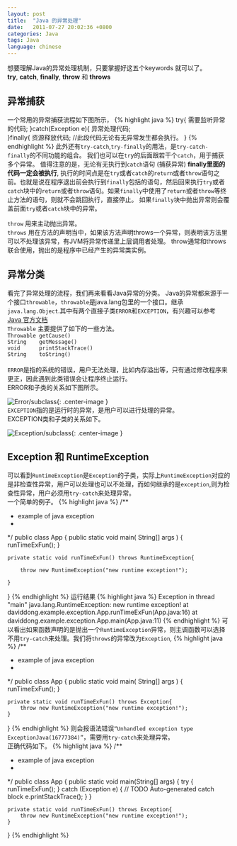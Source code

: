 ```yaml
---
layout: post
title:  "Java 的异常处理"
date:   2011-07-27 20:02:36 +0800
categories: Java
tags: Java
language: chinese
---
```

想要理解Java的异常处理机制，只要掌握好这五个keywords 就可以了。   
**try**, **catch**, **finally**, **throw** 和 **throws** <br>

## 异常捕获
一个常用的异常捕获流程如下图所示，
{% highlight java %}
try{
    需要监听异常的代码;
}catch(Exception e){
    异常处理代码;   
}finally{
    资源释放代码; //此段代码无论有无异常发生都会执行。
}
{% endhighlight %}
此外还有`try-catch`,`try-finally`的用法，是`try-catch-finally`的不同功能的组合。
我们也可以在`tr`y的后面跟若干个`catch`，用于捕获多个异常。
值得注意的是，无论有无执行到`catch`语句 (捕获异常) **finally里面的代码一定会被执行**, 执行的时间点是在`try`或者`catch`的`return`或者`throw`语句之前。也就是说在程序退出前会执行到`finally`包括的语句，然后回来执行`try`或者`catch`块中的`return`或者`throw`语句。如果`finally`中使用了`return`或者`throw`等终止方法的语句，则就不会跳回执行，直接停止。
如果`finally`块中抛出异常则会覆盖前面`try`或者`catch`块中的异常。

`throw` 用来主动抛出异常。<br>
`throws` 用在方法的声明当中，如果该方法声明throws一个异常，则表明该方法里可以不处理该异常，有JVM将异常传递里上层调用者处理。
throw通常和throws联合使用，抛出的是程序中已经产生的异常类实例。

## 异常分类
看完了异常处理的流程，我们再来看看Java异常的分类。
Java的异常都来源于一个接口`throwable`，`throwable`是java.lang包里的一个接口。继承`java.lang.Object`.其中有两个直接子类`ERROR`和`EXCEPTION`，有兴趣可以参考 [Java 官方文档](https://docs.oracle.com/javase/8/docs/api/)<br>
`Throwable` 主要提供了如下的一些方法。<br>
`Throwable getCause()`<br>
`String    getMessage()`<br>
`void      printStackTrace()`<br>
`String    toString()`<br>
<br>
`ERROR`是指的系统的错误，用户无法处理，比如内存溢出等，只有通过修改程序来更正，因此遇到此类错误会让程序终止运行。<br>
ERROR和子类的关系如下图所示。<br>

![Error/subclass]({{site.baseurl}}/assets/image/java-throwable-error.png){: .center-image }<br>
`EXCEPTION`指的是运行时的异常，是用户可以进行处理的异常。<br>
EXCEPTION类和子类的关系如下。<br>

![Exception/subclass]({{site.baseurl}}/assets/image/java-throwable-exception.png){: .center-image }<br>
## Exception 和 RuntimeException
可以看到`RuntimeException`是`Exception`的子类，实际上`RuntimeException`对应的是非检查性异常，用户可以处理也可以不处理，而如何继承的是`exception`,则为检查性异常，用户必须用`try-catch`来处理异常。<br>
一个简单的例子。
{% highlight java %}
/**
 * example of java exception
 *
 */
public class App 
{
    public static void main( String[] args )
    {
        runTimeExFun();
    }

    private static void runTimeExFun() throws RuntimeException{

        throw new RuntimeException("new runtime exception!");
        
    }
}
{% endhighlight %}
运行结果
{% highlight java %}
Exception in thread "main" java.lang.RuntimeException: new runtime exception!
        at daviddong.example.exception.App.runTimeExFun(App.java:16)
        at daviddong.example.exception.App.main(App.java:11)
{% endhighlight %}
可以看出如果函数声明的是抛出一个`RuntimeException`异常，则主调函数可以选择不用`try-catch`来处理。我们将`throws`的异常改为`Exception`,
{% highlight java %}
/**
 * example of java exception
 *
 */
public class App 
{
    public static void main( String[] args )
    {
        runTimeExFun();
    }

    private static void runTimeExFun() throws Exception{
        throw new RuntimeException("new runtime exception!");
    }
}
{% endhighlight %}
则会报语法错误`“Unhandled exception type ExceptionJava(16777384)”`，需要用`try-catch`来处理异常。<br>
正确代码如下。
{% highlight java %}
/**
 * example of java exception
 *
 */
public class App {
    public static void main(String[] args) {
        try {
            runTimeExFun();
        } catch (Exception e) {
            // TODO Auto-generated catch block
            e.printStackTrace();
        }
    }

    private static void runTimeExFun() throws Exception{
        throw new RuntimeException("new runtime exception!");
    }
}
{% endhighlight %}
